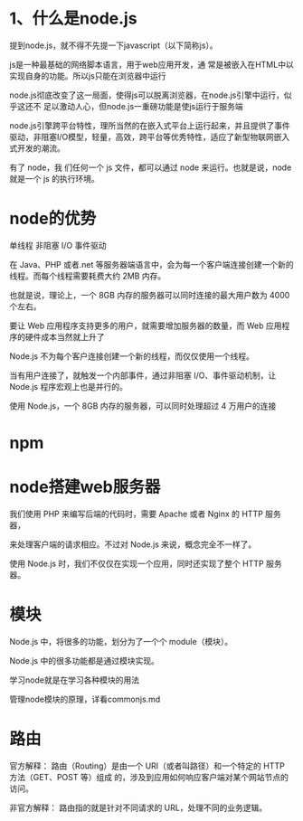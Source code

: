 

# 1、什么是node.js

提到node.js，就不得不先提一下javascript（以下简称js）。

js是一种最基础的网络脚本语言，用于web应用开发，通 常是被嵌入在HTML中以实现自身的功能。所以js只能在浏览器中运行

node.js彻底改变了这一局面，使得js可以脱离浏览器，在node.js引擎中运行，似乎这还不 足以激动人心，但node.js一重磅功能是使js运行于服务端

node.js引擎跨平台特性，理所当然的在嵌入式平台上运行起来，并且提供了事件 驱动，非阻塞I/O模型，轻量，高效，跨平台等优秀特性，适应了新型物联网嵌入式开发的潮流。

有了 node，我
们任何一个 js 文件，都可以通过 node 来运行。也就是说，node 就是一个 js 的执行环境。




# node的优势

单线程 非阻塞 I/O 事件驱动

在 Java、PHP 或者.net 等服务器端语言中，会为每一个客户端连接创建一个新的线程。而每个线程需要耗费大约 2MB 内存。

也就是说，理论上，一个 8GB 内存的服务器可以同时连接的最大用户数为 4000 个左右。

要让 Web 应用程序支持更多的用户，就需要增加服务器的数量，而 Web 应用程序的硬件成本当然就上升了


Node.js 不为每个客户连接创建一个新的线程，而仅仅使用一个线程。

当有用户连接了，就触发一个内部事件，通过非阻塞 I/O、事件驱动机制，让 Node.js 程序宏观上也是并行的。

使用 Node.js，一个 8GB 内存的服务器，可以同时处理超过 4 万用户的连接




# npm





# node搭建web服务器

我们使用 PHP 来编写后端的代码时，需要 Apache 或者 Nginx 的 HTTP 服务器，

来处理客户端的请求相应。不过对 Node.js 来说，概念完全不一样了。

使用 Node.js 时，我们不仅仅在实现一个应用，同时还实现了整个 HTTP 服务器。




# 模块

Node.js 中，将很多的功能，划分为了一个个 module（模块）。

Node.js 中的很多功能都是通过模块实现。

学习node就是在学习各种模块的用法

管理node模块的原理，详看commonjs.md






# 路由

官方解释：
路由（Routing）是由一个 URI（或者叫路径）和一个特定的 HTTP 方法（GET、POST 等）组成
的，涉及到应用如何响应客户端对某个网站节点的访问。

非官方解释：
路由指的就是针对不同请求的 URL，处理不同的业务逻辑。















